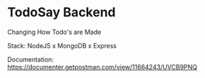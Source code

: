 # TodoSay Backend

Changing How Todo's are Made

Stack: NodeJS x MongoDB x Express

Documentation: https://documenter.getpostman.com/view/11664243/UVCB9PNQ
